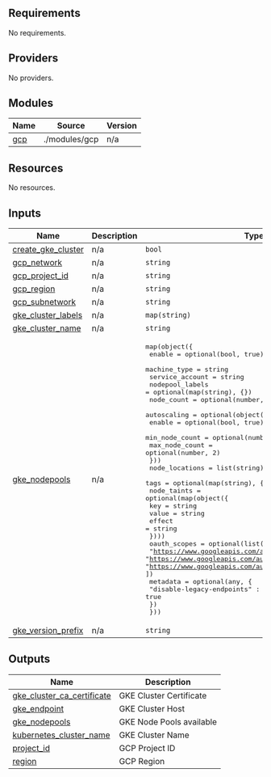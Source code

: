 ## Requirements

No requirements.

## Providers

No providers.

## Modules

| Name | Source | Version |
|------|--------|---------|
| <a name="module_gcp"></a> [gcp](#module\_gcp) | ./modules/gcp | n/a |

## Resources

No resources.

## Inputs

| Name | Description | Type | Default | Required |
|------|-------------|------|---------|:--------:|
| <a name="input_create_gke_cluster"></a> [create\_gke\_cluster](#input\_create\_gke\_cluster) | n/a | `bool` | n/a | yes |
| <a name="input_gcp_network"></a> [gcp\_network](#input\_gcp\_network) | n/a | `string` | `""` | no |
| <a name="input_gcp_project_id"></a> [gcp\_project\_id](#input\_gcp\_project\_id) | n/a | `string` | n/a | yes |
| <a name="input_gcp_region"></a> [gcp\_region](#input\_gcp\_region) | n/a | `string` | n/a | yes |
| <a name="input_gcp_subnetwork"></a> [gcp\_subnetwork](#input\_gcp\_subnetwork) | n/a | `string` | `""` | no |
| <a name="input_gke_cluster_labels"></a> [gke\_cluster\_labels](#input\_gke\_cluster\_labels) | n/a | `map(string)` | `{}` | no |
| <a name="input_gke_cluster_name"></a> [gke\_cluster\_name](#input\_gke\_cluster\_name) | n/a | `string` | n/a | yes |
| <a name="input_gke_nodepools"></a> [gke\_nodepools](#input\_gke\_nodepools) | n/a | <pre>map(object({<br/>    enable          = optional(bool, true)<br/>    machine_type    = string<br/>    service_account = string<br/>    nodepool_labels = optional(map(string), {})<br/>    node_count      = optional(number, 1)<br/>    autoscaling = optional(object({<br/>      enable         = optional(bool, true)<br/>      min_node_count = optional(number, 1)<br/>      max_node_count = optional(number, 2)<br/>    }))<br/>    node_locations = list(string)<br/>    tags           = optional(map(string), {})<br/>    node_taints = optional(map(object({<br/>      key    = string<br/>      value  = string<br/>      effect = string<br/>    })))<br/>    oauth_scopes = optional(list(string), [<br/>      "https://www.googleapis.com/auth/cloud-platform",<br/>      "https://www.googleapis.com/auth/logging.write",<br/>      "https://www.googleapis.com/auth/monitoring"<br/>    ])<br/>    metadata = optional(any, {<br/>      "disable-legacy-endpoints" : true<br/>    })<br/>  }))</pre> | n/a | yes |
| <a name="input_gke_version_prefix"></a> [gke\_version\_prefix](#input\_gke\_version\_prefix) | n/a | `string` | n/a | yes |

## Outputs

| Name | Description |
|------|-------------|
| <a name="output_gke_cluster_ca_certificate"></a> [gke\_cluster\_ca\_certificate](#output\_gke\_cluster\_ca\_certificate) | GKE Cluster Certificate |
| <a name="output_gke_endpoint"></a> [gke\_endpoint](#output\_gke\_endpoint) | GKE Cluster Host |
| <a name="output_gke_nodepools"></a> [gke\_nodepools](#output\_gke\_nodepools) | GKE Node Pools available |
| <a name="output_kubernetes_cluster_name"></a> [kubernetes\_cluster\_name](#output\_kubernetes\_cluster\_name) | GKE Cluster Name |
| <a name="output_project_id"></a> [project\_id](#output\_project\_id) | GCP Project ID |
| <a name="output_region"></a> [region](#output\_region) | GCP Region |
